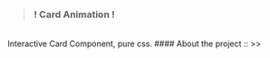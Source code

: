 ###  <blockquote>  ! Card Animation !  </blockquote>
<br/>
Interactive Card Component, pure css.
#### About the project :: >>

